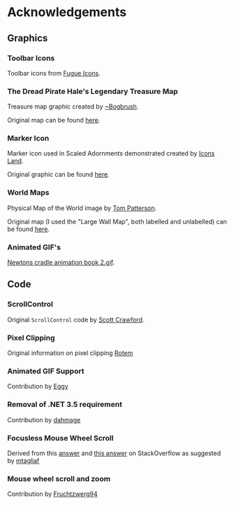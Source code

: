 # Acknowledgements

## Graphics

### Toolbar Icons
Toolbar icons from [Fugue Icons](http://p.yusukekamiyamane.com/).

### The Dread Pirate Hale's Legendary Treasure Map
Treasure map graphic created by [~Bogbrush](http://bogbrush.deviantart.com/).

Original map can be found [here](http://bogbrush.deviantart.com/art/The-Legendary-Treasure-Map-64737930).

### Marker Icon
Marker icon used in Scaled Adornments demonstrated created by [Icons Land](http://www.icons-land.com).

Original graphic can be found [here](https://www.iconfinder.com/icondetails/73053/128/base_map_marker_outside_pink_icon).

### World Maps
Physical Map of the World image by [Tom Patterson](http://www.shadedrelief.com/).

Original map (I used the "Large Wall Map", both labelled and unlabelled) can be found [here](http://www.shadedrelief.com/world/).

### Animated GIF's
[Newtons cradle animation book 2.gif](http://en.wikipedia.org/wiki/File:Newtons_cradle_animation_book_2.gif).

## Code

### ScrollControl
Original `ScrollControl` code by [Scott Crawford](http://sukiware.com/).

### Pixel Clipping
Original information on pixel clipping [Rotem](http://stackoverflow.com/questions/14070311/why-is-graphics-drawimage-cropping-part-of-my-image/14070372#14070372)

### Animated GIF Support
Contribution by [Eggy](https://github.com/teamalpha5441)

### Removal of .NET 3.5 requirement
Contribution by [dahmage](https://github.com/dahmage)

### Focusless Mouse Wheel Scroll
Derived from this [answer](http://stackoverflow.com/a/11034674/148962) and [this answer](http://stackoverflow.com/a/13292894/148962) on StackOverflow as suggested by [mtagliaf](http://forums.cyotek.com/imagebox/mouse-scroll-without-focusing-on-imagebox/msg194/#msg194)

### Mouse wheel scroll and zoom

Contribution by [Fruchtzwerg94](https://github.com/Fruchtzwerg94)
